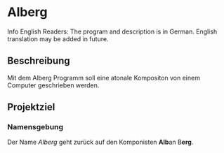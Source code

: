 # Alberg
Info English Readers: The program and description is in German. English translation may be added in future.

## Beschreibung
Mit dem Alberg Programm soll eine atonale Kompositon von einem Computer geschrieben werden.

## Projektziel

### Namensgebung
Der Name *Alberg* geht zurück auf den Komponisten **Alb**an B**erg**.
